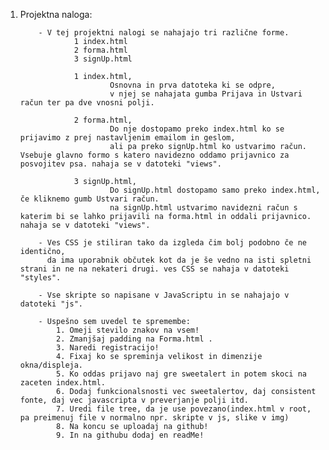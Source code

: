 1. Projektna naloga:
   
           - V tej projektni nalogi se nahajajo tri različne forme.
                   1 index.html
                   2 forma.html
                   3 signUp.html

                   1 index.html,
                           Osnovna in prva datoteka ki se odpre,
                           v njej se nahajata gumba Prijava in Ustvari račun ter pa dve vnosni polji.
        
                   2 forma.html,
                           Do nje dostopamo preko index.html ko se prijavimo z prej nastavljenim emailom in geslom,
                           ali pa preko signUp.html ko ustvarimo račun. Vsebuje glavno formo s katero navidezno oddamo prijavnico za posvojitev psa. nahaja se v datoteki "views".

                   3 signUp.html,
                           Do signUp.html dostopamo samo preko index.html, če kliknemo gumb Ustvari račun.
                           na signUp.html ustvarimo navidezni račun s katerim bi se lahko prijavili na forma.html in oddali prijavnico. nahaja se v datoteki "views".

           - Ves CSS je stiliran tako da izgleda čim bolj podobno če ne identično,
             da ima uporabnik občutek kot da je še vedno na isti spletni strani in ne na nekateri drugi. ves CSS se nahaja v datoteki "styles".

           - Vse skripte so napisane v JavaScriptu in se nahajajo v datoteki "js".

           - Uspešno sem uvedel te spremembe:
               1. Omeji stevilo znakov na vsem!
               2. Zmanjšaj padding na Forma.html .
               3. Naredi registracijo!
               4. Fixaj ko se spreminja velikost in dimenzije okna/displeja.
               5. Ko oddas prijavo naj gre sweetalert in potem skoci na zaceten index.html.
               6. Dodaj funkcionalsnosti vec sweetalertov, daj consistent fonte, daj vec javascripta v preverjanje polji itd.
               7. Uredi file tree, da je use povezano(index.html v root, pa preimenuj file v normalno npr. skripte v js, slike v img)
               8. Na koncu se uploadaj na github! 
               9. In na githubu dodaj en readMe! 
